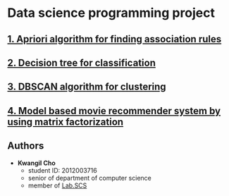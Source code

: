 # Data science programming project

## [1. Apriori algorithm for finding association rules](https://github.com/kwangilcho/data-mining-labs/tree/master/assignment1)
## [2. Decision tree for classification](https://github.com/kwangilcho/data-mining-labs/tree/master/assignment2)
## [3. DBSCAN algorithm for clustering](https://github.com/kwangilcho/data-mining-labs/tree/master/assignment3)
## [4. Model based movie recommender system by using matrix factorization](https://github.com/kwangilcho/data-mining-labs/tree/master/assignment4)

## Authors

* **Kwangil Cho**
    * student ID: 2012003716
    * senior of department of computer science
    * member of [Lab.SCS](http://scslab.hanyang.ac.kr/)
